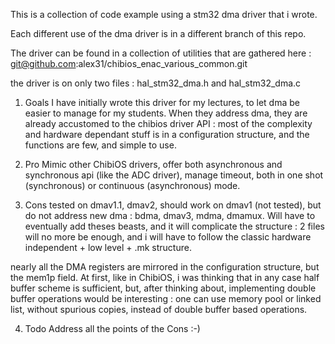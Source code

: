 

This is a collection of code example using a stm32 dma driver that i wrote.

Each different use of the dma driver is in a different branch of this repo.

The driver can be found in a collection of utilities that are gathered here :
git@github.com:alex31/chibios_enac_various_common.git

the driver is on only two files : hal_stm32_dma.h and hal_stm32_dma.c

1) Goals 
I have initially wrote this driver for my lectures, to let dma be
easier to manage for my students. When they address dma, they are
already accustomed to the chibios driver API : most of the complexity
and hardware dependant stuff is in a configuration structure, and the
functions are few, and simple to use.

2) Pro
Mimic other ChibiOS drivers, offer both asynchronous and synchronous
api (like the ADC driver), manage timeout, both in one shot
(synchronous) or continuous (asynchronous) mode.

3) Cons
tested on dmav1.1, dmav2, should work on dmav1 (not tested),
but do not address new dma : bdma, dmav3, mdma, dmamux. Will have to
eventually add theses beasts, and it will complicate the structure : 2
files will no more be enough, and i will have to follow the classic
hardware independent + low level + .mk structure.

nearly all the DMA registers are mirrored in the configuration
structure, but the mem1p field. At first, like in ChibiOS, i was
thinking that in any case half buffer scheme is sufficient, but, after
thinking about, implementing double buffer operations would be
interesting : one can use memory pool or linked list, without spurious
copies, instead of double buffer based operations.

4) Todo Address
all the points of the Cons :-)





